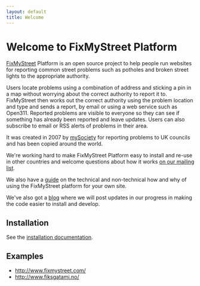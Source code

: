 ```yaml
---
layout: default
title: Welcome
---
```


Welcome to FixMyStreet Platform
===============================

[FixMyStreet](http://www.fixmystreet.com/) Platform is an open source project
to help people run websites for reporting common street problems such as
potholes and broken street lights to the appropriate authority.

Users locate problems using a combination of address and sticking a pin in a
map without worrying about the correct authority to report it to. FixMyStreet
then works out the correct authority using the problem location and type and
sends a report, by email or using a web service such as Open311. Reported
problems are visible to everyone so they can see if something has already been
reported and leave updates. Users can also subscribe to email or RSS alerts of
problems in their area.

It was created in 2007 by [mySociety](http://www.mysociety.org/) for reporting
problems to UK councils and has been copied around the world.

We're working hard to make FixMyStreet Platform easy to install and re-use in
other countries and welcome questions about how it works
[on our mailing list](https://secure.mysociety.org/admin/lists/mailman/listinfo/fixmystreet).

We also have a [guide](The-FixMyStreet-Platform-DIY-Guide-v1.1.pdf) on the technical and non-technical how and why of
using the FixMyStreet platform for your own site.

We've also got a [blog](blog/) where we will post updates in our progress
in making the code easier to install and develop.

Installation
------------

See the [installation documentation](install/).

Examples
--------

* <http://www.fixmystreet.com/>
* <http://www.fiksgatami.no/>

